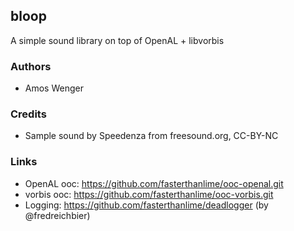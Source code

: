 ## bloop

A simple sound library on top of OpenAL + libvorbis

### Authors

  * Amos Wenger

### Credits

  * Sample sound by Speedenza from freesound.org, CC-BY-NC
  
### Links

  * OpenAL ooc: https://github.com/fasterthanlime/ooc-openal.git
  * vorbis ooc: https://github.com/fasterthanlime/ooc-vorbis.git
  * Logging: https://github.com/fasterthanlime/deadlogger (by @fredreichbier)

